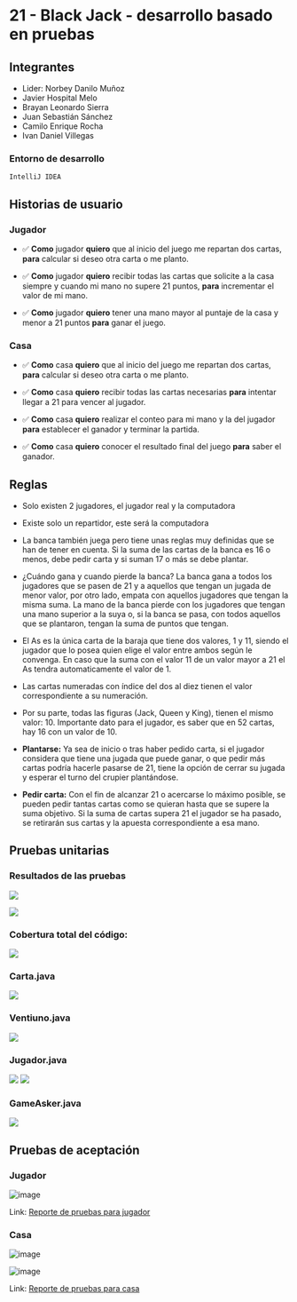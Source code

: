 # 21 - Black Jack - desarrollo basado en pruebas

## Integrantes

- Lider: Norbey Danilo Muñoz
- Javier Hospital Melo
- Brayan Leonardo Sierra
- Juan Sebastián Sánchez
- Camilo Enrique Rocha
- Ivan Daniel Villegas

### Entorno de desarrollo

```
IntelliJ IDEA
```

## Historias de usuario

### Jugador

- :white_check_mark: __Como__ jugador __quiero__ que al inicio del juego me repartan dos cartas, __para__ calcular si deseo otra carta o me planto.

- :white_check_mark: __Como__ jugador __quiero__ recibir todas las cartas que solicite a la casa siempre y cuando mi mano no supere 21 puntos, __para__ incrementar el valor de mi mano.

- :white_check_mark: __Como__ jugador __quiero__ tener una mano mayor al puntaje de la casa y menor a 21 puntos __para__ ganar el juego.

### Casa

- :white_check_mark:	__Como__ casa __quiero__ que al inicio del juego me repartan dos cartas, __para__ calcular si deseo otra carta o me planto.

- :white_check_mark: __Como__ casa __quiero__ recibir todas las cartas necesarias __para__ intentar llegar a 21 para vencer al jugador.

- :white_check_mark: __Como__ casa __quiero__ realizar el conteo para mi mano y la del jugador __para__ establecer el ganador y terminar la partida.

- :white_check_mark:	__Como__ casa __quiero__ conocer el resultado final del juego __para__ saber el ganador.


## Reglas

- Solo existen 2 jugadores, el jugador real y la computadora
- Existe solo un repartidor, este será la computadora

- La banca también juega pero tiene unas reglas muy definidas que se han de tener en cuenta. Si la suma de las cartas de la banca es 16 o menos, debe pedir carta y si suman 17 o más se debe plantar.

- ¿Cuándo gana y cuando pierde la banca? La banca gana a todos los jugadores que se pasen de 21 y a aquellos que tengan un jugada de menor valor, por otro lado, empata con aquellos jugadores que tengan la misma suma. La mano de la banca pierde con los jugadores que tengan una mano superior a la suya o, si la banca se pasa, con todos aquellos que se plantaron, tengan la suma de puntos que tengan.

- El As es la única carta de la baraja que tiene dos valores, 1 y 11, siendo el jugador que lo posea quien elige el valor entre ambos según le convenga. En caso que la suma con el valor 11 de un valor mayor a 21 el As tendra automaticamente el valor de 1.

- Las cartas numeradas con índice del dos al diez tienen el valor correspondiente a su numeración.

- Por su parte, todas las figuras (Jack, Queen y King), tienen el mismo valor: 10. Importante dato para el jugador, es saber que en 52 cartas, hay 16 con un valor de 10.

- **Plantarse:** Ya sea de inicio o tras haber pedido carta, si el jugador considera que tiene una jugada que puede ganar, o que pedir más cartas podría hacerle pasarse de 21, tiene la opción de cerrar su jugada y esperar el turno del crupier plantándose.

- **Pedir carta:** Con el fin de alcanzar 21 o acercarse lo máximo posible, se pueden pedir tantas cartas como se quieran hasta que se supere la suma objetivo. Si la suma de cartas supera 21 el jugador se ha pasado, se retirarán sus cartas y la apuesta correspondiente a esa mano.

## Pruebas unitarias

### Resultados de las pruebas

![](https://firebasestorage.googleapis.com/v0/b/dinny-chat-develop.appspot.com/o/WhatsApp%20Image%202021-10-01%20at%209.40.56%20PM.jpeg?alt=media&token=b347a7fb-4e03-4bca-be21-74faf84546c2)

![](https://firebasestorage.googleapis.com/v0/b/dinny-chat-develop.appspot.com/o/Captura%20de%20Pantalla%202021-10-01%20a%20la(s)%209.17.25%20p.%C2%A0m..png?alt=media&token=156d520d-b4f1-4088-961b-8752319447ba)

### Cobertura total del código:

![](reports/.img/coverage_total.jpg)

### Carta.java

![](reports/.img/coverage_carta.jpg)

### Ventiuno.java

![](reports/.img/coverage_veintiuno.jpg)

### Jugador.java 

![](reports/.img/coverage_jugador_1.jpg)
![](reports/.img/coverage_jugador_2.jpg)


### GameAsker.java

![](reports/.img/coverage_game_asker.jpg)

## Pruebas de aceptación

### Jugador

![image](https://user-images.githubusercontent.com/24207969/136636184-3ac3de3e-386b-48c5-9df2-cd426f192788.png)

Link: [Reporte de pruebas para jugador](https://github.com/Ataches/MCIC-Java21/blob/master/reports/Reporte_de_prueba_jugador.html)

### Casa

![image](https://user-images.githubusercontent.com/24207969/136636211-8b51ee05-df1b-4561-ae4c-b0e109363b04.png)

![image](https://user-images.githubusercontent.com/24207969/136636226-e4375b39-22c6-4031-9868-8c891e91b7e4.png)

Link: [Reporte de pruebas para casa](https://github.com/Ataches/MCIC-Java21/blob/master/reports/Reporte_de_prueba_casa.html)
